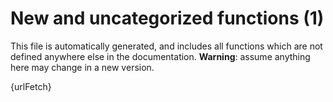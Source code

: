 # New and uncategorized functions (1)

This file is automatically generated, and includes all functions which are not defined anywhere else in the documentation. **Warning**: assume anything here may change in a new version.

{urlFetch}
